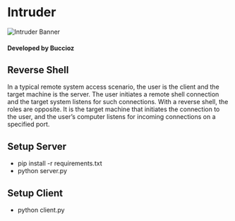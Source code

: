 # Intruder
![Intruder Banner](https://www.teabagatexitstore.com/Github_banners/intruder.PNG)
#### Developed by Buccioz

## Reverse Shell
In a typical remote system access scenario, the user is the client and the target machine is the server. The user initiates a remote shell connection and the target system listens for such connections. With a reverse shell, the roles are opposite. It is the target machine that initiates the connection to the user, and the user’s computer listens for incoming connections on a specified port.

## Setup Server
- pip install -r requirements.txt
- python server.py
## Setup Client
- python client.py
